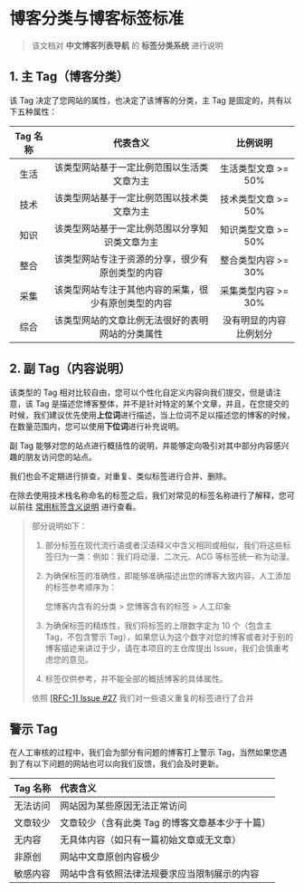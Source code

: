 # 博客分类与博客标签标准

> 该文档对 **中文博客列表导航** 的 **标签分类系统** 进行说明

## 1. 主 Tag（博客分类）

该 Tag 决定了您网站的属性，也决定了该博客的分类，主 Tag 是固定的，共有以下五种属性：

| Tag 名称 |                       代表含义                       |        比例说明        |
| :------: | :--------------------------------------------------: | :--------------------: |
|   生活   |      该类型网站基于一定比例范围以生活类文章为主      |  生活类型文章 >= 50%   |
|   技术   |      该类型网站基于一定比例范围以技术类文章为主      |  技术类型文章 >= 50%   |
|   知识   |    该类型网站基于一定比例范围以分享知识类文章为主    |  知识类型文章 >= 50%   |
|   整合   |   该类型网站专注于资源的分享，很少有原创类型的内容   |  整合类型内容 >= 30%   |
|   采集   | 该类型网站专注于其他内容的采集，很少有原创类型的内容 |  采集类型内容 >= 30%   |
|   综合   |   该类型网站的文章比例无法很好的表明网站的分类属性   | 没有明显的内容比例划分 |

## 2. 副 Tag（内容说明）

该类型的 Tag 相对比较自由，您可以个性化自定义内容向我们提交，但是请注意，该 Tag 是描述您博客整体，并不是针对特定的某个文章，并且，在您提交的时候，我们建议优先使用**上位词**进行描述，当上位词不足以描述您的博客的时候，在数量范围内，您可以使用**下位词**进行补充说明。

副 Tag 能够对您的站点进行概括性的说明，并能够定向吸引对其中部分内容感兴趣的朋友访问您的站点。

我们也会不定期进行排查，对重复、类似标签进行合并、删除。

在除去使用技术栈名称命名的标签之后，我们对常见的标签名称进行了解释，您可以前往 [常用标签含义说明](./Explain/Tags.md) 进行查看。

> 部分说明如下：
>
> 1. 部分标签在现代流行语或者汉语释义中含义相同或相似，我们将这些标签归为一类：例如：我们将动漫、二次元、ACG 等标签统一称为动漫。
>
> 2. 为确保标签的准确性，即能够准确描述出您的博客大致内容，人工添加的标签参考顺序为：
>
>    您博客内含有的分类 > 您博客含有的标签 > 人工印象
>
> 3. 为确保标签的精炼性，我们将标签的上限数字定为 10 个（包含主 Tag，不包含警示 Tag），如果您认为这个数字对您的博客或者对于别的博客描述来讲过于少，请在本项目的主仓库提出 Issue，我们会慎重考虑您的意见。
>
> 4. 标签仅供参考，并不能全部的概括博客的具体属性。
>
> 依照 [\[RFC-1\] Issue #27](https://github.com/zh-blogs/blog-daohang/issues/27) 我们对一些语义重复的标签进行了合并

## 警示 Tag

在人工审核的过程中，我们会为部分有问题的博客打上警示 Tag，当然如果您遇到了有以下问题的网站也可以向我们反馈，我们会及时更新。

| Tag 名称 | 代表含义                                        |
| :------- | :---------------------------------------------- |
| 无法访问 | 网站因为某些原因无法正常访问                    |
| 文章较少 | 文章较少（含有此类 Tag 的博客文章基本少于十篇） |
| 无内容   | 无具体内容（如只有一篇初始文章或无文章）        |
| 非原创   | 网站中文章原创内容极少                          |
| 敏感内容 | 网站中含有依照法律法规要求应当限制展示的内容    |
